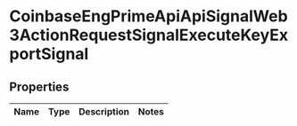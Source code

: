 
# CoinbaseEngPrimeApiApiSignalWeb3ActionRequestSignalExecuteKeyExportSignal

## Properties
Name | Type | Description | Notes
------------ | ------------- | ------------- | -------------



